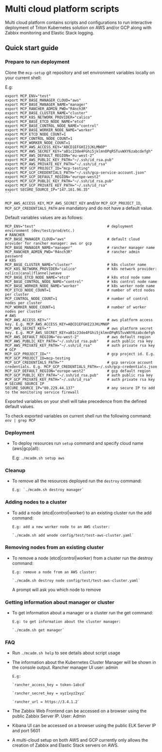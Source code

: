 # Multi cloud platform scripts

Multi cloud platform contains scripts and configurations to run interactive deployment of Triton Kubernetes solution on AWS and/or GCP along with Zabbix monitoring and Elastic Stack logging.

## Quick start guide

### Prepare to run deployment

Clone the `mcp-setup` git repository and set environment variables locally on your current shell:

   E.g:
   
    export MCP_ENV="test"
    export MCP_BASE_MANAGER_CLOUD="aws"
    export MCP_BASE_MANAGER_NAME="manager"
    export MCP_RANCHER_ADMIN_PWD="R4nch3R"
    export MCP_BASE_CLUSTER_NAME="cluster"
    export MCP_K8S_NETWORK_PROVIDER="calico"
    export MCP_BASE_ETCD_NODE_NAME="etcd"
    export MCP_BASE_CONTROL_NODE_NAME="control"
    export MCP_BASE_WORKER_NODE_NAME="worker"
    export MCP_ETCD_NODE_COUNT=1
    export MCP_CONTROL_NODE_COUNT=1
    export MCP_WORKER_NODE_COUNT=1
    export MCP_AWS_ACCESS_KEY="ABCD1EFGHI23JKLMNOP"
    export MCP_AWS_SECRET_KEY="aB1c23de4FGhi5jklmnOPqRSTuvWXY6zabcdefgh"
    export MCP_AWS_DEFAULT_REGION="eu-west-2"
    export MCP_AWS_PUBLIC_KEY_PATH="~/.ssh/id_rsa.pub"
    export MCP_AWS_PRIVATE_KEY_PATH="~/.ssh/id_rsa"
    export MCP_GCP_PROJECT_ID="mcp-testing"
    export MCP_GCP_CREDENTIALS_PATH="~/.ssh/gcp-service-account.json"
    export MCP_GCP_DEFAULT_REGION="europe-west2"
    export MCP_GCP_PUBLIC_KEY_PATH="~/.ssh/id_rsa.pub"
    export MCP_GCP_PRIVATE_KEY_PATH="~/.ssh/id_rsa"
    export SECURE_SOURCE_IP="147.161.96.35"
    ```

`MCP_AWS_ACCESS_KEY`, `MCP_AWS_SECRET_KEY` and/or `MCP_GCP_PROJECT_ID`, `MCP_GCP_CREDENTIALS_PATH` are mandatory and do not have a default value.

Default variables values are as follows:

    MCP_ENV="test"                                 # deployment environment (dev/test/prod/etc.)
    # RANCHER
    MCP_BASE_MANAGER_CLOUD="aws"                   # default cloud provider for rancher manager: aws or gcp
    MCP_BASE_MANAGER_NAME="manager"                # rancher manager name
    MCP_RANCHER_ADMIN_PWD="R4nch3R"                # rancher admin password
    # K8S
    MCP_BASE_CLUSTER_NAME="cluster"                # k8s cluster name
    MCP_K8S_NETWORK_PROVIDER="calico"              # k8s network provider: calico|canal|flannel|weave
    MCP_BASE_ETCD_NODE_NAME="etcd"                 # k8s etcd node name
    MCP_BASE_CONTROL_NODE_NAME="control"           # k8s control node name
    MCP_BASE_WORKER_NODE_NAME="worker"             # k8s worker node name
    MCP_ETCD_NODE_COUNT=1                          # number of etcd nodes per cluster
    MCP_CONTROL_NODE_COUNT=1                       # number of control nodes per cluster
    MCP_WORKER_NODE_COUNT=1                        # number of worker nodes per cluster
    # AWS
    MCP_AWS_ACCESS_KEY=""                          # aws platform access key. E.g. MCP_AWS_ACCESS_KEY=ABCD1EFGHI23JKLMNOP
    MCP_AWS_SECRET_KEY=""                          # aws platform secret key. E.g. MCP_AWS_SECRET_KEY=aB1c23de4FGhi5jklmnOPqRSTuvWXY6zabcdefgh
    MCP_AWS_DEFAULT_REGION="eu-west-2"             # aws default region
    MCP_AWS_PUBLIC_KEY_PATH="~/.ssh/id_rsa.pub"    # auth public rsa key
    MCP_AWS_PRIVATE_KEY_PATH="~/.ssh/id_rsa"       # auth private rsa key
    # GCP
    MCP_GCP_PROJECT_ID=""                          # gcp project id. E.g. MCP_GCP_PROJECT_ID=mcp-testing
    MCP_GCP_CREDENTIALS_PATH=""                    # gcp service account credentials. E.g. MCP_GCP_CREDENTIALS_PATH=~/.ssh/gcp-credentials.json
    MCP_GCP_DEFAULT_REGION="europe-west2"          # gcp default region
    MCP_GCP_PUBLIC_KEY_PATH="~/.ssh/id_rsa.pub"    # auth public rsa key
    MCP_GCP_PRIVATE_KEY_PATH="~/.ssh/id_rsa"       # auth private rsa key
    # SECURE SOURCE IP
    SECURE_SOURCE_IP="80.229.44.137"               # any secure IP to add to the monitoring service firewall 
    

Exported variables on your shell will take precedence from the defined default values. 


To check exported variables on current shell run the following command: `env | grep MCP`

    
### Deployment

- To deploy resources run `setup` command and specify cloud name (aws|gcp|all):

    
     E.g: `./mcadm.sh setup aws`

### Cleanup

- To remove all the resources deployed run the `destroy` command:

      E.g: `./mcadm.sh destroy manager`

### Adding nodes to a cluster 

- To add a node (etcd|control|worker) to an existing cluster run the add command:

      E.g: add a new worker node to an AWS cluster:
        
      `./mcadm.sh add wnode config/test/test-aws-cluster.yaml`

### Removing nodes from an existing cluster 

- To remove a node (etcd|control|worker) from a cluster run the destroy command:

      E.g: remove a node from an AWS cluster:
        
      `./mcadm.sh destroy node config/test/test-aws-cluster.yaml`
      
      
     A prompt will ask you which node to remove 
  
### Getting information about manager or cluster 

- To get information about a manager or a cluster run the get command:

      E.g: to get information about the cluster manager:
    
      `./mcadm.sh get manager`
    
### FAQ

- Run `./mcadm.sh help` to see details about script usage


- The information about the Kubernetes Cluster Manager will be shown in the console output. Rancher manager UI user: admin
      
      E.g:
    
      `rancher_access_key = token-1abcd`

      `rancher_secret_key = xyz1xyz2xyz`
      
      `rancher_url = https://3.4.1.2`
        


- The Zabbix Web Frontend can be accessed on a browser using the public Zabbix Server IP. User: Admin


- Kibana UI can be accessed on a browser using the public ELK Server IP and port 5601


- A multi-cloud setup on both AWS and GCP currently only allows the creation of Zabbix and Elastic Stack servers on AWS. 
